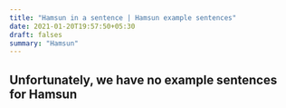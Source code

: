 ```yaml
---
title: "Hamsun in a sentence | Hamsun example sentences"
date: 2021-01-20T19:57:50+05:30
draft: falses
summary: "Hamsun"
---
```

## Unfortunately, we have no example sentences for Hamsun                 
